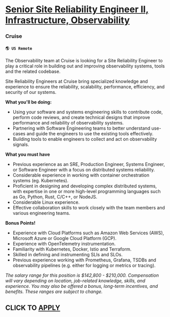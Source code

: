 # [Senior Site Reliability Engineer II, Infrastructure, Observability](https://www.remotewlb.com/apply/senior-site-reliability-engineer-ii-infrastructure-observability)  
### Cruise  
#### `🌎 US Remote`  

The Observability team at Cruise is looking for a Site Reliability Engineer to play a critical role in building out and improving observability systems, tools and the related codebase.  
  
Site Reliability Engineers at Cruise bring specialized knowledge and experience to ensure the reliability, scalability, performance, efficiency, and security of our systems.

****What you'll be doing:****

  * Using your software and systems engineering skills to contribute code, perform code reviews, and create technical designs that improve performance and reliability of observability systems.
  * Partnering with Software Engineering teams to better understand use-cases and guide the engineers to use the existing tools effectively.
  * Building tools to enable engineers to collect and act on observability signals.

****What you must have****

  * Previous experience as an SRE, Production Engineer, Systems Engineer, or Software Engineer with a focus on distributed systems reliability.
  * Considerable experience in working with container orchestration systems (eg. Kubernetes).
  * Proficient in designing and developing complex distributed systems, with expertise in one or more high-level programming languages such as Go, Python, Rust, C/C++, or NodeJS.
  * Considerable Linux experience.
  * Effective collaboration skills to work closely with the team members and various engineering teams.

****Bonus Points!****

  * Experience with Cloud Platforms such as Amazon Web Services (AWS), Microsoft Azure or Google Cloud Platform (GCP).
  * Experience with OpenTelemetry instrumentation.
  * Familiarity with Kubernetes, Docker, Istio and Terraform.
  * Skilled in defining and instrumenting SLIs and SLOs.
  * Previous experience working with Prometheus, Grafana, TSDBs and observability pipelines (e.g. either for logging or metrics or tracing).

_The salary range for this position is $142,800 - $210,000. Compensation will vary depending on location, job-related knowledge, skills, and experience. You may also be offered a bonus, long-term incentives, and benefits. These ranges are subject to change._

  
## CLICK TO [APPLY](https://www.remotewlb.com/apply/senior-site-reliability-engineer-ii-infrastructure-observability)

